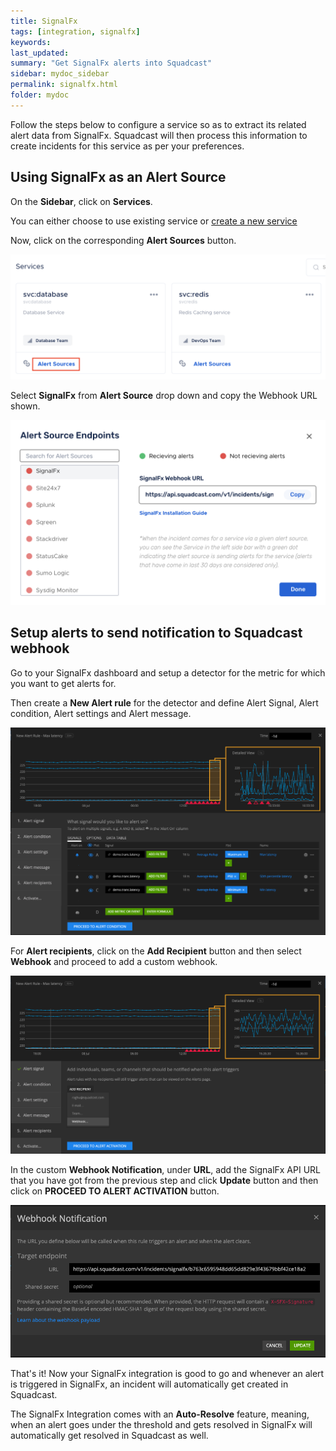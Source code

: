 ```yaml
---
title: SignalFx
tags: [integration, signalfx]
keywords: 
last_updated: 
summary: "Get SignalFx alerts into Squadcast"
sidebar: mydoc_sidebar
permalink: signalfx.html
folder: mydoc
---
```


Follow the steps below to configure a service so as to extract its related alert data from SignalFx. Squadcast will then process this information to create incidents for this service as per your preferences.

## Using SignalFx as an Alert Source

On the **Sidebar**, click on **Services**.

You can either choose to use existing service or [create a new service](adding-a-service.html)

Now, click on the corresponding **Alert Sources** button.

![](images/integration_1.png)

Select **SignalFx** from  **Alert Source** drop down and copy the Webhook URL shown.

![](images/signalfx_1.png)

## Setup alerts to send notification to Squadcast webhook

Go to your SignalFx dashboard and setup a detector for the metric for which you want to get alerts for.

Then create a **New Alert rule** for the detector and define Alert Signal, Alert condition, Alert settings and Alert message.

![](images/signalfx_2.png)

For **Alert recipients**, click on the **Add Recipient** button and then select **Webhook** and proceed to add a custom webhook.

![](images/signalfx_3.png)

In the custom **Webhook Notification**, under **URL**, add the SignalFx API URL that you have got from the previous step and click **Update** button and then click on **PROCEED TO ALERT ACTIVATION** button.

![](images/signalfx_4.png)

That's it! Now your SignalFx integration is good to go and whenever an alert is triggered in SignalFx, an incident will automatically get created in Squadcast.

The SignalFx Integration comes with an **Auto-Resolve** feature, meaning, when an alert goes under the threshold and gets resolved in SignalFx will automatically get resolved in Squadcast as well.